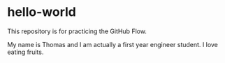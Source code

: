 # hello-world
This repository is for practicing the GitHub Flow.

My name is Thomas and I am actually a first year engineer student. I love eating fruits.
